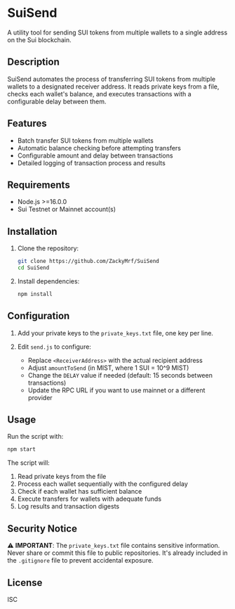 # SuiSend

A utility tool for sending SUI tokens from multiple wallets to a single address on the Sui blockchain.

## Description

SuiSend automates the process of transferring SUI tokens from multiple wallets to a designated receiver address. It reads private keys from a file, checks each wallet's balance, and executes transactions with a configurable delay between them.

## Features

- Batch transfer SUI tokens from multiple wallets
- Automatic balance checking before attempting transfers
- Configurable amount and delay between transactions
- Detailed logging of transaction process and results

## Requirements

- Node.js >=16.0.0
- Sui Testnet or Mainnet account(s)

## Installation

1. Clone the repository:
   ```bash
   git clone https://github.com/ZackyMrf/SuiSend
   cd SuiSend
   ```

2. Install dependencies:
   ```bash
   npm install
   ```

## Configuration

1. Add your private keys to the `private_keys.txt` file, one key per line.

2. Edit `send.js` to configure:
   - Replace `<ReceiverAddress>` with the actual recipient address
   - Adjust `amountToSend` (in MIST, where 1 SUI = 10^9 MIST)
   - Change the `DELAY` value if needed (default: 15 seconds between transactions)
   - Update the RPC URL if you want to use mainnet or a different provider

## Usage

Run the script with:

```bash
npm start
```

The script will:
1. Read private keys from the file
2. Process each wallet sequentially with the configured delay
3. Check if each wallet has sufficient balance
4. Execute transfers for wallets with adequate funds
5. Log results and transaction digests

## Security Notice

⚠️ **IMPORTANT**: The `private_keys.txt` file contains sensitive information. Never share or commit this file to public repositories. It's already included in the `.gitignore` file to prevent accidental exposure.

## License

ISC